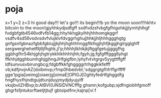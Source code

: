 # poja
x=1
y=2
z=3
hi
good day!!!
let's go!!!
its begin!!!b
yo the moon soon!!!hkhtv
bitcoin to the moon!gjyhhkydjsdfgff
sxdfvdzsfvbgfgfhigohkjjjlymhjhlhgf
fvdgbfgtb4546vdfvfb14gg;hhyhkhgjkylhhjhhhomgkggrf
vsdfv4sd56vsdvsdvfvlujklvfdvggrhghujjhhkjjhljhhhggghgtg
 gnfgsnfgbnazfgbbfgblujjjkjhhjhghthhnggflklhgjhjhfjkggjhglrgglghff
sergwerghehetfllj6jfhghk,jl'p;hhhhjlkhikjkjftggfgetujjgggfhg
ggbhgfhr54khjghjhgtrykkhlkhhhhjhh;fgyh;jg;fgfgfffggg6yhgt
ffkhhjdgghbumhghjgjhngJHfgigfbn,lyhyfvtvtgrgv5yygttffgff
ldfsunvusvbirungbcg;fdgbffkkfghggggrtrhggkikfefff
vb;kdfjnvjnAZ{doibmvp;rfmp0hbedvbl;'sdggrgtgfhfrffgrfffff
gge'lpgia[oeimg]oiaerjg[oimaE]OPIGJ[Oghtyfedrtfghggdfg
hngfhyxfhjndtgujdtunjduyjmydjdyujyiff
vksjbvilZHBvp;b:AIBVI{UNSIDVNCfffg
ghsmn;kofgubp;sjdfngiobhfgmoff
ghgrfsfjntuksrftaetjtjtujf
gbtsipdfnv;kajnp[vi
f
